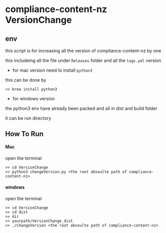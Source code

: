 # compliance-content-nz VersionChange

## env

this script is for increasing all the version of compliance-content-nz by one

this includeing all the file under `Releases` folder and all the `tags.yml` version

* for mac version need to install `python3` 

this can be done by 

```
>> brew install python3
```

* for windows version 

the python3 env have already been packed and all in dist and build folder

it can be run directory


## How To Run



####  Mac

open the terminal

```
>> cd VersionChange
>> python3 changeVersion.py <the root absoulte path of compliance-content-nz>
```

#### windows 

open the terminal

```
>> cd VersionChange
>> cd dist
>> dir
>> yourpath/VersionChange_dist
>> ./changeVersion <the root absoulte path of compliance-content-nz>
```




